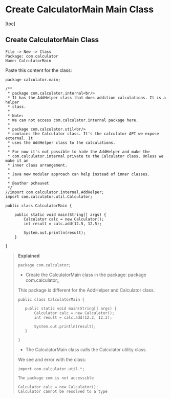# Create CalculatorMain Main Class
[toc]


## Create CalculatorMain Class
```
File -> New -> Class
Package: com.calculator
Name: CalculatorMain
```



Paste this content for the class:

```
package calculator.main;

/**
 * package com.calculator.internal<br/>
 * It has the AddHelper class that does addition calculations. It is a helper
 * class.
 * 
 * Note:
 * We can not access com.calculator.internal package here.
 * 
 * package com.calculator.util<br/>
 * contains the Calculator class. It's the calculator API we expose external. It
 * uses the AddHelper class to the calculations.
 *
 * For now it's not possible to hide the AddHelper and make the
 * com.calculator.internal private to the Calculator class. Unless we make it an
 * inner class arrangement.
 * 
 * Java new modular approach can help instead of inner classes.
 * 
 * @author pchauvet
 */
//import com.calculator.internal.AddHelper;
import com.calculator.util.Calculator;

public class CalculatorMain {

	public static void main(String[] args) {
		Calculator calc = new Calculator();
		int result = calc.add(12.5, 12.5);

		System.out.println(result);
	}

}
```
>**Explained**
>
>```
>package com.calculator;
>```
>- Create the CalculatorMain class in the package: package com.calculator;;
>
>This package is different for the AddHelper and Calculator class.
>```
>public class CalculatorMain {
>
>    public static void main(String[] args) {
>        Calculator calc = new Calculator();
>        int result = calc.add(12.2, 12.3);
>
>        System.out.println(result);
>    }
>    
>}
>```
>
>- The CalculatorMain class calls the Calculator utility class. 
>
>We see and error with the class:
>```
>import com.calculator.util.*;
>
>The package com is not accessible	
>
>Calculator calc = new Calculator();
>Calculator cannot be resolved to a type
>```
>
>


